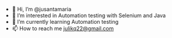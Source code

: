 - 👋 Hi, I’m @jusantamaria
- 👀 I’m interested in Automation testing with Selenium and Java
- 🌱 I’m currently learning Automation testing
- 📫 How to reach me julikq22@gmail.com

<!---
jusantamaria/jusantamaria is a ✨ special ✨ repository because its `README.md` (this file) appears on your GitHub profile.
You can click the Preview link to take a look at your changes.
--->
